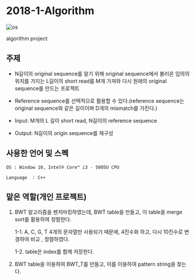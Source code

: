 # 2018-1-Algorithm
![os](https://user-images.githubusercontent.com/37070273/64484220-10a25e00-d24a-11e9-9b61-638c8895c5b6.PNG)

algorithm project

## 주제

- N길이의 original sequence를 알기 위해 original sequence에서 불러온 임의의 위치를 가지는 L길이의 short read를 M개 가져와 다시 원래의 original sequence를 만드는 프로젝트

- Reference sequence를 선택적으로 활용할 수 있다.(reference sequence는 original sequence와 같은 길이이며 D개의 mismatch를 가진다.)

- Input: M개의 L 길이 short read, N길이의 reference sequence

- Output: N길이의 origin sequence를 재구성

## 사용한 언어 및 스펙
```
OS : Window 10, Intel® Core™ i3 - 5005U CPU

Language  : C++
```

## 맡은 역할(개인 프로젝트)

1. BWT 알고리즘을 벤치마킹하였는데, BWT table을 만들고, 이 table을 merge sort를 활용하여 정렬한다.

	1-1. A,  C,  G,  T  4개의 문자열만 사용되기 때문에, 4진수화 하고, 다시 10진수로 변경하여 비교 , 정렬하였다.

	1-2. table은 index를 함께 저장한다.

2. BWT table을 이용하여 BWT_T를 만들고, 이를 이용하여 pattern string을 찾는다.
